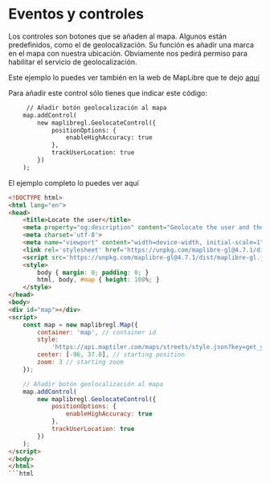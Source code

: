 Eventos y controles
==================
Los controles son botones que se añaden al mapa. Algunos están predefinidos, como el de geolocalización.
Su función es añadir una marca en el mapa con nuestra ubicación. Obviamente nos pedirá permiso para habilitar el servicio de geolocalización.

Este ejemplo lo puedes ver también en la web de MapLibre que te dejo [aquí](https://maplibre.org/maplibre-gl-js/docs/examples/locate-user/)

Para añadir este control sólo tienes que indicar este código:
```html
     // Añadir botón geolocalización al mapa
    map.addControl(
        new maplibregl.GeolocateControl({
            positionOptions: {
                enableHighAccuracy: true
            },
            trackUserLocation: true
        })
    );
```
El ejemplo completo lo puedes ver aquí

```html
<!DOCTYPE html>
<html lang="en">
<head>
    <title>Locate the user</title>
    <meta property="og:description" content="Geolocate the user and then track their current location on the map using the GeolocateControl." />
    <meta charset='utf-8'>
    <meta name="viewport" content="width=device-width, initial-scale=1">
    <link rel='stylesheet' href='https://unpkg.com/maplibre-gl@4.7.1/dist/maplibre-gl.css' />
    <script src='https://unpkg.com/maplibre-gl@4.7.1/dist/maplibre-gl.js'></script>
    <style>
        body { margin: 0; padding: 0; }
        html, body, #map { height: 100%; }
    </style>
</head>
<body>
<div id="map"></div>
<script>
    const map = new maplibregl.Map({
        container: 'map', // container id
        style:
            'https://api.maptiler.com/maps/streets/style.json?key=get_your_own_OpIi9ZULNHzrESv6T2vL',
        center: [-96, 37.8], // starting position
        zoom: 3 // starting zoom
    });

    // Añadir botón geolocalización al mapa
    map.addControl(
        new maplibregl.GeolocateControl({
            positionOptions: {
                enableHighAccuracy: true
            },
            trackUserLocation: true
        })
    );
</script>
</body>
</html>
```html
